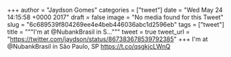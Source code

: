 
+++
author = "Jaydson Gomes"
categories = ["tweet"]
date = "Wed May 24 14:15:58 +0000 2017"
draft = false
image = "No media found for this Tweet"
slug = "6c689539f804269ee4e4beb446036abc1d2596eb"
tags = ["tweet"]
title = """I'm at @NubankBrasil in S..."""
tweet = true
tweet_url = "https://twitter.com/jaydson/status/867383678539792385"
+++
I'm at @NubankBrasil in São Paulo, SP https://t.co/qsgkjcLWnQ
